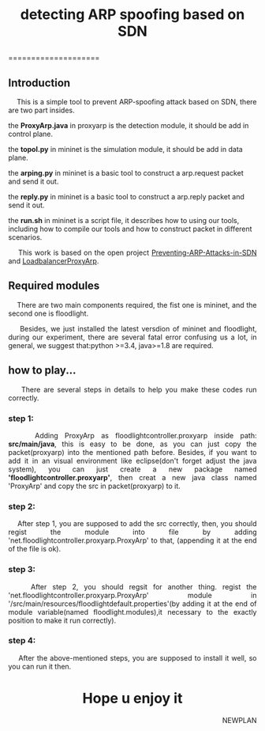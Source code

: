 # <p align="center">detecting ARP spoofing based on SDN</p>
====================
<h2>Introduction</h2>
<p align="justify">&nbsp;&nbsp;&nbsp;&nbsp;This is a simple tool to prevent ARP-spoofing attack based on SDN, there are two part insides.</p>
<p>the <b>ProxyArp.java</b> in proxyarp is the detection module, it should be add in control plane.</p>
<p>the <b>topol.py</b> in mininet is the simulation module, it should be add in data plane.</p>
<p>the <b>arping.py</b> in mininet is a basic tool to construct a arp.request packet and send it out.</p>
<p>the <b>reply.py</b> in mininet is a basic tool to construct a arp.reply packet and send it out.</p>
<p>the <b>run.sh</b> in mininet is a script file, it describes how to using our tools, including how to compile our tools and how to construct packet in different scenarios.</p>
<p align="justify">&nbsp;&nbsp;&nbsp;&nbsp;This work is based on the open project <a href="https://github.com/wuyouke/Preventing-ARP-Attacks-in-SDN">Preventing-ARP-Attacks-in-SDN</a> and <a href="https://github.com/somiltg/LoadbalancerProxyArp">LoadbalancerProxyArp</a>.</p>

<h2>Required modules</h2>
<p align="justify">&nbsp;&nbsp;&nbsp;&nbsp;There are two main components required, the fist one is mininet<This can be describe as a data-plane, a topology or simulator of a real networks, including switchs, hosts, links and etc., it is based on python so you are supposed to check your python tools work well.>, and the second one is floodlight<It is a controller for SDN, the control-plane, linking to data-plane, it can be used to capture the status of data-plane by communicating with them. It is based on java, so, you are supposed to make sure the java eniromnent are deployed well on your computer.>.</p>
<p align="justify">&nbsp;&nbsp;&nbsp;&nbsp;Besides, we just installed the latest versdion of mininet and floodlight, during our experiment, there are several fatal error confusing us a lot, in general, we suggest that:python >=3.4, java>=1.8 are required.</p>
<h2>how to play...</h2>
<p align="justify">&nbsp;&nbsp;&nbsp;&nbsp;There are several steps in details to help you make these codes run correctly.</p>
<h3>step 1:</h3>
<p align="justify">&nbsp;&nbsp;&nbsp;&nbsp;Adding ProxyArp as floodlightcontroller.proxyarp inside path: <b>src/main/java</b>, this is easy to be done, as you can just copy the packet(proxyarp) into the mentioned path before. Besides, if you want to add it in an visual environment like eclipse(don't forget adjust the java system), you can just create a new package named <b>'floodlightcontroller.proxyarp'</b>, then creat a new java class named 'ProxyArp' and copy the src in packet(proxyarp) to it.</p>
<h3>step 2:</h3>
<p align="justify">&nbsp;&nbsp;&nbsp;&nbsp;After step 1, you are supposed to add the src correctly, then, you should regist the module into file<path: "src/main/resources/META-INF/services/net.floodlightcontroller.core.module.IFloodlightModule"> by adding 'net.floodlightcontroller.proxyarp.ProxyArp' to that, (appending it at the end of the file is ok).</p>
<h3>step 3:</h3>
<p align="justify">&nbsp;&nbsp;&nbsp;&nbsp;After step 2, you should regsit for another thing. regist the 'net.floodlightcontroller.proxyarp.ProxyArp' module in '/src/main/resources/floodlightdefault.properties'(by adding it at the end of module variable(named floodlight.modules),it necessary to the exactly position to make it run correctly).</p>
<h3>step 4:</h3>
<p align="justify">&nbsp;&nbsp;&nbsp;&nbsp;After the above-mentioned steps, you are supposed to install it well, so you can run it then.</p>

<h1 align="center"> Hope u enjoy it</h1>

<p align="right">NEWPLAN</p>
